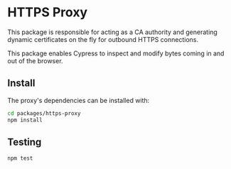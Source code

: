 # HTTPS Proxy

This package is responsible for acting as a CA authority and generating dynamic certificates on the fly for outbound HTTPS connections.

This package enables Cypress to inspect and modify bytes coming in and out of the browser.

## Install

The proxy's dependencies can be installed with:

```bash
cd packages/https-proxy
npm install
```

## Testing

```bash
npm test
```
